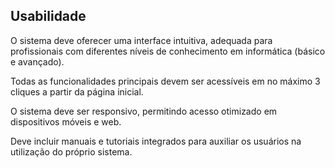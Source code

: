 ## Usabilidade ##

O sistema deve oferecer uma interface intuitiva, adequada para profissionais
com diferentes níveis de conhecimento em informática (básico e avançado).

Todas as funcionalidades principais devem ser acessíveis em no máximo 3
cliques a partir da página inicial.

O sistema deve ser responsivo, permitindo acesso otimizado em dispositivos
móveis e web.

Deve incluir manuais e tutoriais integrados para auxiliar os usuários na
utilização do próprio sistema.

